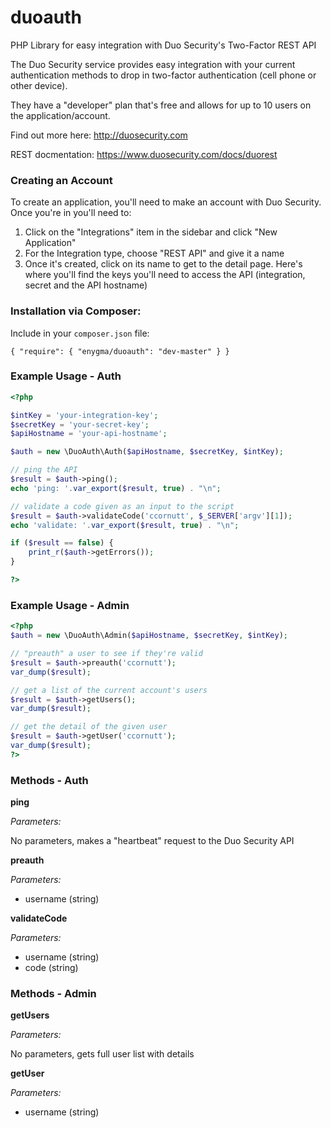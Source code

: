 duoauth
=======

PHP Library for easy integration with Duo Security's Two-Factor REST API

The Duo Security service provides easy integration with your current authentication methods
to drop in two-factor authentication (cell phone or other device).

They have a "developer" plan that's free and allows for up to 10 users on the application/account.

Find out more here: http://duosecurity.com

REST docmentation: https://www.duosecurity.com/docs/duorest

### Creating an Account

To create an application, you'll need to make an account with Duo Security. Once you're in
you'll need to:

1. Click on the "Integrations" item in the sidebar and click "New Application"
2. For the Integration type, choose "REST API" and give it a name
3. Once it's created, click on its name to get to the detail page. Here's where you'll find the keys
   you'll need to access the API (integration, secret and the API hostname)

### Installation via Composer:

Include in your `composer.json` file:

`
{
    "require": {
        "enygma/duoauth": "dev-master"
    }
}
`

### Example Usage - Auth

```php
<?php

$intKey = 'your-integration-key';
$secretKey = 'your-secret-key';
$apiHostname = 'your-api-hostname';

$auth = new \DuoAuth\Auth($apiHostname, $secretKey, $intKey);

// ping the API
$result = $auth->ping();
echo 'ping: '.var_export($result, true) . "\n";

// validate a code given as an input to the script
$result = $auth->validateCode('ccornutt', $_SERVER['argv'][1]);
echo 'validate: '.var_export($result, true) . "\n";

if ($result == false) {
    print_r($auth->getErrors());
}

?>
```

### Example Usage - Admin

```php
<?php
$auth = new \DuoAuth\Admin($apiHostname, $secretKey, $intKey);

// "preauth" a user to see if they're valid
$result = $auth->preauth('ccornutt'); 
var_dump($result);

// get a list of the current account's users
$result = $auth->getUsers();
var_dump($result);

// get the detail of the given user
$result = $auth->getUser('ccornutt');
var_dump($result);
?>
```

### Methods - Auth

**ping**

*Parameters:*

No parameters, makes a "heartbeat" request to the Duo Security API

**preauth**

*Parameters:*

- username (string)

**validateCode**

*Parameters:*

- username (string)
- code (string)

### Methods - Admin

**getUsers**

*Parameters:*

No parameters, gets full user list with details


**getUser**

*Parameters:*

- username (string)

